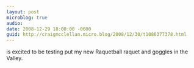 ```yaml
---
layout: post
microblog: true
audio: 
date: 2008-12-29 18:00:00 -0600
guid: http://craigmcclellan.micro.blog/2008/12/30/t1086377378.html
---
```

is excited to be testing put my new Raquetball raquet and goggles in the Valley.
